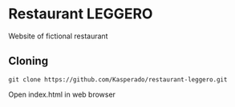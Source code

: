 # Restaurant LEGGERO
Website of fictional restaurant

## Cloning

```
git clone https://github.com/Kasperado/restaurant-leggero.git
```

Open index.html in web browser